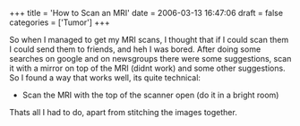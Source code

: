 +++
title = 'How to Scan an MRI'
date = 2006-03-13 16:47:06
draft = false
categories = ['Tumor']
+++

So when I managed to get my MRI scans, I thought that if I could scan them I could send them to friends, and heh I was bored. After doing some searches on google and on newsgroups there were some suggestions, scan it with a mirror on top of the MRI (didnt work) and some other suggestions. So I found a way that works well, its quite technical: 

- Scan the MRI with the top of the scanner open (do it in a bright room)

Thats all I had to do, apart from stitching the images together.

